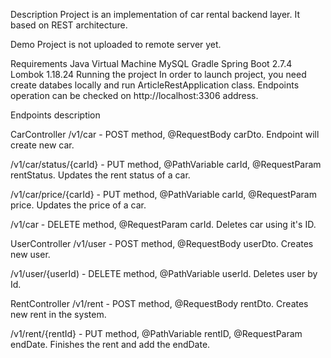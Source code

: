 Description
Project is an implementation of car rental backend layer. It based on REST architecture.

Demo
Project is not uploaded to remote server yet.

Requirements
Java Virtual Machine
MySQL
Gradle 
Spring Boot 2.7.4
Lombok 1.18.24
Running the project
In order to launch project, you need create databes locally and run ArticleRestApplication class. Endpoints operation can be checked on http://localhost:3306 address.

Endpoints description

CarController
/v1/car - POST method, @RequestBody carDto. Endpoint will create new car.

/v1/car/status/{carId} - PUT method, @PathVariable carId, @RequestParam rentStatus. Updates the rent status of a car.

/v1/car/price/{carId} - PUT method, @PathVariable carId, @RequestParam price. Updates the price of a car.

/v1/car - DELETE method, @RequestParam carId. Deletes car using it's ID.

UserController
/v1/user - POST method, @RequestBody userDto. Creates new user.

/v1/user/{userId) - DELETE method, @PathVariable userId. Deletes user by Id.

RentController
/v1/rent - POST method, @RequestBody rentDto. Creates new rent in the system.

/v1/rent/{rentId} - PUT method, @PathVariable rentID, @RequestParam endDate. Finishes the rent and add the endDate.
